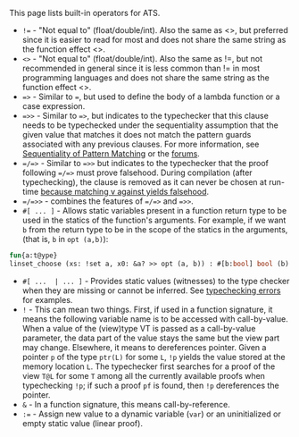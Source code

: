 This page lists built-in operators for ATS.

  - `!=` - "Not equal to" (float/double/int). Also the same as <>, but preferred since it is easier to read for most and does not share the same string as the function effect <>.
  - `<>` - "Not equal to" (float/double/int). Also the same as !=, but not recommended in general since it is less common than != in most programming languages and does not share the same string as the function effect <>.
  - `=>` - Similar to `=`, but used to define the body of a lambda function or a case expression.
  - `=>>` - Similar to `=>`, but indicates to the typechecker that this clause needs to be typechecked under the sequentiality assumption that the given value that matches it does not match the pattern guards associated with any previous clauses. For more information, see [Sequentiality of Pattern Matching][1] or the [forums][2].
  - `=/=>` - Similar to `=>>`  but indicates to the typechecker that the proof following `=/=>` must prove falsehood. During compilation (after typechecking), the clause is removed as it can never be chosen at run-time [because matching v against yields falsehood][3].
  - `=/=>>` - combines the features of `=/=>` and `=>>`.
  - `#[ ... ]` - Allows static variables present in a function return type to be used in the statics of the function's arguments. For example, if we want `b` from the return type to be in the scope of the statics in the arguments, (that is, `b` in `opt (a,b)`):

```ocaml
fun{a:t@ype}
linset_choose (xs: !set a, x0: &a? >> opt (a, b)) : #[b:bool] bool (b)
```
  - `#[ ...  | ... ]` - Provides static values (witnesses) to the type checker when they are missing or cannot be inferred. See [typechecking errors ](https://github.com/githwxi/ATS-Postiats/wiki/typechecking-errors#supplying-static-values-to-the-typechecker) for examples.
  - `!` - This can mean two things. First, if used in a function signature, it means the following variable name is to be accessed with call-by-value. When a value of the (view)type VT is passed as a call-by-value parameter, the data part of the value stays the same but the view part may change.
Elsewhere, it means to dereferences pointer. Given a pointer `p` of the type `ptr(L)` for some `L`, `!p` yields the value stored at the memory location `L`. The typechecker first searches for a proof of the view `T@L` for some `T` among all the currently available proofs when typechecking `!p`; if such a proof `pf` is found, then `!p` dereferences the pointer.
  - `&` - In a function signature, this means call-by-reference.
  - `:=` - Assign new value to a dynamic variable (`var`) or an uninitialized or empty static value (linear proof).

[1]: http://www.ats-lang.org/DOCUMENT/INTPROGINATS/HTML/x2683.html
[2]: https://groups.google.com/d/msg/ats-lang-users/g3A2fzeKM3A/2UYOjNLVZ5sJ
[3]: https://groups.google.com/d/msg/ats-lang-users/NpQZuB7W9PU/5pwjoDi4oj0J